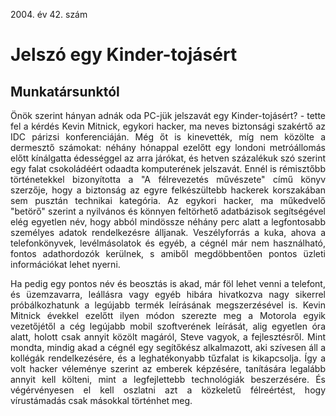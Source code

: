 2004\. év 42. szám

<style> 
    p { text-align: justify; } 
</style>

# Jelszó egy Kinder-tojásért

## Munkatársunktól

Önök szerint hányan adnák oda PC-jük jelszavát egy Kinder-tojásért? - tette fel a kérdés Kevin Mitnick, egykori hacker, ma neves biztonsági szakértő az IDC párizsi konferenciáján. Még őt is kinevették, míg nem közölte a dermesztő számokat: néhány hónappal ezelőtt egy londoni metróállomás előtt kínálgatta édességgel az arra járókat, és hetven százalékuk szó szerint egy falat csokoládéért odaadta komputerének jelszavát. Ennél is rémisztőbb történetekkel bizonyította a "A félrevezetés művészete" című könyv szerzője, hogy a biztonság az egyre felkészültebb hackerek korszakában sem pusztán technikai kategória. Az egykori hacker, ma műkedvelő "betörő" szerint a nyilvános és könnyen feltörhető adatbázisok segítségével elég egyetlen név, hogy abból mindössze néhány perc alatt a legfontosabb személyes adatok rendelkezésre álljanak. Veszélyforrás a kuka, ahova a telefonkönyvek, levélmásolatok és egyéb, a cégnél már nem használható, fontos adathordozók kerülnek, s amiből megdöbbentően pontos üzleti információkat lehet nyerni.

Ha pedig egy pontos név és beosztás is akad, már föl lehet venni a telefont, és üzemzavarra, leállásra vagy egyéb hibára hivatkozva nagy sikerrel próbálkozhatunk a legújabb termék leírásának megszerzésével is. Kevin Mitnick évekkel ezelőtt ilyen módon szerezte meg a Motorola egyik vezetőjétől a cég legújabb mobil szoftverének leírását, alig egyetlen óra alatt, holott csak annyit közölt magáról, Steve vagyok, a fejlesztésről. Mint mondta, mindig akad a cégnél egy segítőkész alkalmazott, aki szívesen áll a kollégák rendelkezésére, és a leghatékonyabb tűzfalat is kikapcsolja. Így a volt hacker véleménye szerint az emberek képzésére, tanítására legalább annyit kell költeni, mint a legfejlettebb technológiák beszerzésére. És végérvényesen el kell oszlatni azt a közkeletű félreértést, hogy vírustámadás csak másokkal történhet meg.